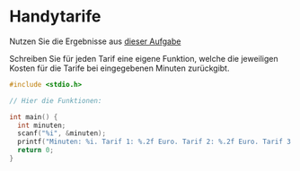 # Handytarife

Nutzen Sie die Ergebnisse aus [dieser Aufgabe](https://github.com/LosWochos76/GrundlagenDerProgrammierungInC/blob/main/05%20-%20Auswahlanweisungen/09.md.) 

Schreiben Sie für jeden Tarif eine eigene Funktion, welche die jeweiligen Kosten für die Tarife bei eingegebenen Minuten zurückgibt.

```cpp
#include <stdio.h>

// Hier die Funktionen:

int main() {
  int minuten;
  scanf("%i", &minuten);
  printf("Minuten: %i. Tarif 1: %.2f Euro. Tarif 2: %.2f Euro. Tarif 3: %.2f Euro\n", minuten, tarifEins(minuten), tarifZwei(minuten), tarifDrei(minuten));
  return 0;
}
```
